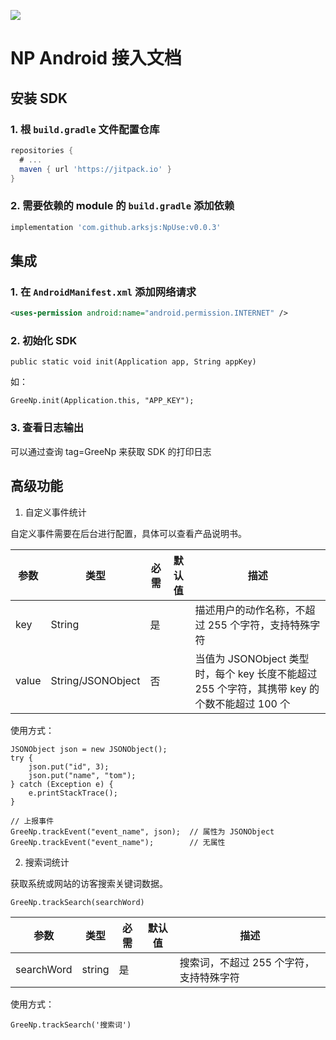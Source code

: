 [![](https://jitpack.io/v/arksjs/NpUse.svg)](https://jitpack.io/#arksjs/NpUse)
# NP Android 接入文档

## 安装 SDK

### 1. 根 `build.gradle` 文件配置仓库

```gradle
repositories {
  # ...
  maven { url 'https://jitpack.io' }
}
```

### 2. 需要依赖的 module 的 `build.gradle` 添加依赖

```gradle
implementation 'com.github.arksjs:NpUse:v0.0.3'
```

## 集成

### 1. 在 `AndroidManifest.xml` 添加网络请求

```xml
<uses-permission android:name="android.permission.INTERNET" />
```

### 2. 初始化 SDK

```
public static void init(Application app, String appKey)
```

如：

```
GreeNp.init(Application.this, "APP_KEY");
```

### 3. 查看日志输出

可以通过查询 tag=GreeNp 来获取 SDK 的打印日志

## 高级功能

1. 自定义事件统计

自定义事件需要在后台进行配置，具体可以查看产品说明书。

| 参数  | 类型              | 必需 | 默认值 | 描述                                                                                         |
| ----- | ----------------- | ---- | ------ | -------------------------------------------------------------------------------------------- |
| key   | String            | 是   |        | 描述用户的动作名称，不超过 255 个字符，支持特殊字符                                          |
| value | String/JSONObject | 否   |        | 当值为 JSONObject 类型时，每个 key 长度不能超过 255 个字符，其携带 key 的个数不能超过 100 个 |

使用方式：

```
JSONObject json = new JSONObject();
try {
    json.put("id", 3);
    json.put("name", "tom");
} catch (Exception e) {
    e.printStackTrace();
}

// 上报事件
GreeNp.trackEvent("event_name", json);  // 属性为 JSONObject
GreeNp.trackEvent("event_name");        // 无属性
```

2. 搜索词统计

获取系统或网站的访客搜索关键词数据。

```
GreeNp.trackSearch(searchWord)
```

| 参数       | 类型   | 必需 | 默认值 | 描述                                    |
| ---------- | ------ | ---- | ------ | --------------------------------------- |
| searchWord | string | 是   |        | 搜索词，不超过 255 个字符，支持特殊字符 |

使用方式：

```
GreeNp.trackSearch('搜索词')
```
